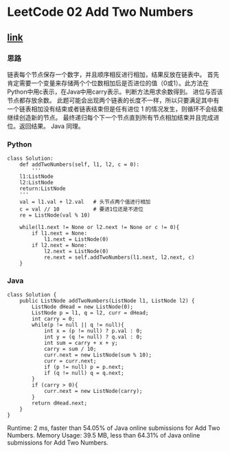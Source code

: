 # LeetCode 02 Add Two Numbers
## [link](https://leetcode.com/problems/add-two-numbers/)

### 思路
链表每个节点保存一个数字，并且顺序相反进行相加，结果反放在链表中。
首先肯定需要一个变量来存储两个个位数相加后是否进位的值（0或1）。此方法在Python中用c表示，在Java中用carry表示。判断方法用求余数得到。
进位与否该节点都存放余数。
此题可能会出现两个链表的长度不一样，所以只要满足其中有一个链表相加没有结束或者链表结束但是任有进位 1 的情况发生，则循环不会结束继续创造新的节点。
最终递归每个下一个节点直到所有节点相加结束并且完成进位。返回结果。
Java 同理。
### Python
```
class Solution:
    def addTwoNumbers(self, l1, l2, c = 0):
        '''
	l1:ListNode
	l2:ListNode
	return:ListNode
	'''
	val = l1.val + l2.val 	# 头节点两个值进行相加
	c = val // 10           # 要进1位还是不进位
	re = ListNode(val % 10)
			
	while(l1.next != None or l2.next != None or c != 0){
	    if l1.next = None:
	        l1.next = ListNode(0)
	    if l2.next = None:
	        l2.next = ListNode(0)
            re.next = self.addTwoNumbers(l1.next, l2.next, c)
	}
```
### Java
```
class Solution {
    public ListNode addTwoNumbers(ListNode l1, ListNode l2) {
        ListNode dHead = new ListNode(0);
        ListNode p = l1, q = l2, curr = dHead;
        int carry = 0;
        while(p != null || q != null){
            int x = (p != null) ? p.val : 0;
            int y = (q != null) ? q.val : 0;
            int sum = carry + x + y;
            carry = sum / 10;
            curr.next = new ListNode(sum % 10);
            curr = curr.next;
            if (p != null) p = p.next;
            if (q != null) q = q.next;
        }
        if (carry > 0){
            curr.next = new ListNode(carry);
        }
        return dHead.next;
    }
}

```
Runtime: 2 ms, faster than 54.05% of Java online submissions for Add Two Numbers.
Memory Usage: 39.5 MB, less than 64.31% of Java online submissions for Add Two Numbers.

